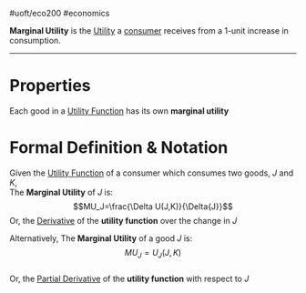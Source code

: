 #uoft/eco200 #economics 

**Marginal Utility** is the [Utility](Utility.md) a [consumer](consumer) receives from a 1-unit increase in consumption.

---
# Properties
Each good in a [Utility Function](Utility%20Function.md) has its own **marginal utility**
# Formal Definition & Notation
Given the [Utility Function](Utility%20Function.md) of a consumer which consumes two goods, $J$ and $K$,  
The **Marginal Utility** of $J$ is:  
$$MU_J=\frac{\Delta U(J,K)}{\Delta{J}}$$Or, the [Derivative](../../Math/MAT235%20Notes/Derivative.md) of the **utility function** over the change in $J$

Alternatively, The **Marginal Utility** of a good $J$ is: $$MU_{J}=U_{J}(J,K)$$  
Or, the [Partial Derivative](../../Math/MAT235%20Notes/Partial%20Derivative.md) of the **utility function** with respect to $J$


